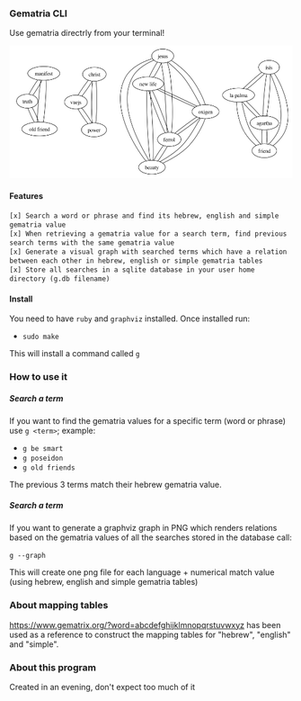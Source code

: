 ### Gematria CLI

Use gematria directrly from your terminal!

![Sample graph](https://github.com/DavidValin/gematria-cli/raw/main/sample.png)

#### Features

```
[x] Search a word or phrase and find its hebrew, english and simple gematria value
[x] When retrieving a gematria value for a search term, find previous search terms with the same gematria value
[x] Generate a visual graph with searched terms which have a relation between each other in hebrew, english or simple gematria tables
[x] Store all searches in a sqlite database in your user home directory (g.db filename)
```

#### Install

You need to have `ruby` and `graphviz` installed. Once installed run:
* `sudo make`

This will install a command called `g`

### How to use it

##### Search a term

If you want to find the gematria values for a specific term (word or phrase) use `g <term>`; example:

* `g be smart`
* `g poseidon`
* `g old friends`

The previous 3 terms match their hebrew gematria value.

##### Search a term

If you want to generate a graphviz graph in PNG which renders relations based on the gematria values of all the searches stored in the database call:

`g --graph`

This will create one png file for each language + numerical match value (using hebrew, english and simple gematria tables)

### About mapping tables

https://www.gematrix.org/?word=abcdefghijklmnopqrstuvwxyz has been used as a reference to construct the mapping tables for "hebrew", "english" and "simple".

### About this program

Created in an evening, don't expect too much of it
